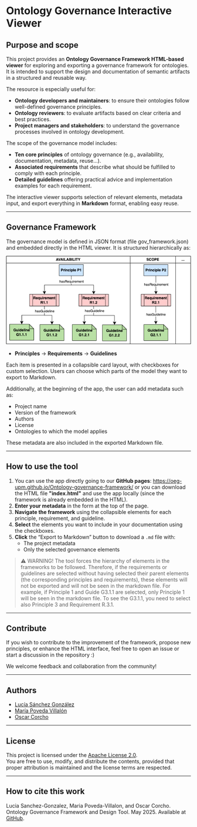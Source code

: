 # Ontology Governance Interactive Viewer

## Purpose and scope

This project provides an **Ontology Governance Framework HTML-based viewer** for exploring and exporting a governance framework for ontologies. It is intended to support the design and documentation of semantic artifacts in a structured and reusable way.

The resource is especially useful for:

- **Ontology developers and maintainers**: to ensure their ontologies follow well-defined governance principles.
- **Ontology reviewers**: to evaluate artifacts based on clear criteria and best practices.
- **Project managers and stakeholders**: to understand the governance processes involved in ontology development.

The scope of the governance model includes:

- **Ten core principles** of ontology governance (e.g., availability, documentation, metadata, reuse...).
- **Associated requirements** that describe what should be fulfilled to comply with each principle.
- **Detailed guidelines** offering practical advice and implementation examples for each requirement.

The interactive viewer supports selection of relevant elements, metadata input, and export everything in  **Markdown** format, enabling easy reuse. 

---

## Governance Framework

The governance model is defined in JSON format (file gov_framework.json) and embedded directly in the HTML viewer. It is structured hierarchically as:

![Example of structure of the framework](/images/example_structure_framework.png)

- **Principles** → **Requirements** → **Guidelines**

Each item is presented in a collapsible card layout, with checkboxes for custom selection. Users can choose which parts of the model they want to export to Markdown.

Additionally, at the beginning of the app, the user can add metadata such as:

- Project name
- Version of the framework
- Authors
- License
- Ontologies to which the model applies

These metadata are also included in the exported Markdown file.

---

## How to use the tool

1. You can use the app directly going to our **GitHub pages**: https://oeg-upm.github.io/Ontology-governance-framework/ or you can download the HTML file **"index.html"** and use the app locally (since the framework is already embedded in the HTML).
2. **Enter your metadata** in the form at the top of the page.
3. **Navigate the framework** using the collapsible elements for each principle, requirement, and guideline.
4. **Select** the elements you want to include in your documentation using the checkboxes.
5. **Click** the “Export to Markdown” button to download a `.md` file with:
   - The project metadata
   - Only the selected governance elements

> ⚠️ WARNING! The tool forces the hierarchy of elements in the frameworks to be followed. Therefore, if the requirements or guidelines are selected without having selected their parent elements (the corresponding principles and requirements), these elements will not be exported and will not be seen in the markdown file. For example, if Principle 1 and Guide G3.1.1 are selected, only Principle 1 will be seen in the markdown file. To see the G3.1.1, you need to select also Principle 3 and Requirement R.3.1.

---

## Contribute

If you wish to contribute to the improvement of the framework, propose new principles, or enhance the HTML interface, feel free to open an issue or start a discussion in the repository :)

We welcome feedback and collaboration from the community!

---

## Authors

- [Lucía Sánchez González](https://github.com/LuciaSG99)
- [María Poveda Villalón](https://github.com/mariapoveda)
- [Oscar Corcho](https://github.com/ocorcho)  

---

## License

This project is licensed under the [Apache License 2.0](https://www.apache.org/licenses/LICENSE-2.0).  
You are free to use, modify, and distribute the contents, provided that proper attribution is maintained and the license terms are respected.

---
## How to cite this work

Lucia Sanchez-Gonzalez, Maria Poveda-Villalon, and Oscar Corcho. Ontology Governance Framework and Design Tool. May 2025. Available at [GitHub](https://github.com/LuciaSG99/Ontology-governance-framework).
